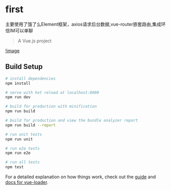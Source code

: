 # first
主要使用了饿了么Element框架，axios请求后台数据,vue-router嵌套路由,集成环信IM可以单聊
> A Vue.js project

[!image](https://github.com/476421978/first/blob/master/static/img/show.gif)
## Build Setup

``` bash
# install dependencies
npm install

# serve with hot reload at localhost:8080
npm run dev

# build for production with minification
npm run build

# build for production and view the bundle analyzer report
npm run build --report

# run unit tests
npm run unit

# run e2e tests
npm run e2e

# run all tests
npm test
```

For a detailed explanation on how things work, check out the [guide](http://vuejs-templates.github.io/webpack/) and [docs for vue-loader](http://vuejs.github.io/vue-loader).
